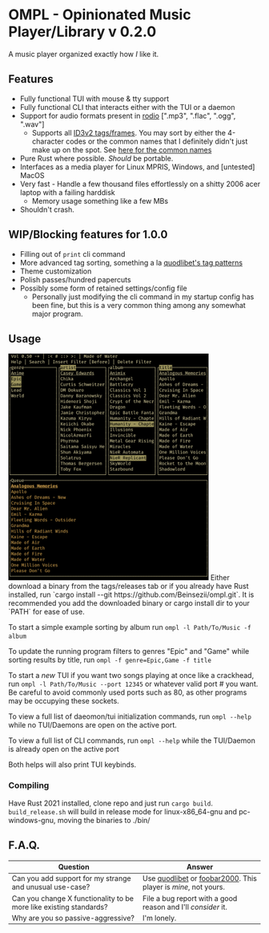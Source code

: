 # OMPL - Opinionated Music Player/Library v 0.2.0
A music player organized exactly how *I* like it.

## Features
  * Fully functional TUI with mouse & tty support
  * Fully functional CLI that interacts either with the TUI or a daemon
  * Support for audio formats present in [rodio](https://github.com/RustAudio/rodio) [".mp3", ".flac", ".ogg", ".wav"]
    * Supports all [ID3v2 tags/frames](https://id3.org/id3v2.3.0#Declared_ID3v2_frames). You may sort by either the 4-character codes or the common names that I definitely didn't just make up on the spot. See [here for the common names](./src/library/track.rs#L18)
  * Pure Rust where possible. *Should* be portable.
  * Interfaces as a media player for Linux MPRIS, Windows, and [untested] MacOS
  * Very fast - Handle a few thousand files effortlessly on a shitty 2006 acer laptop with a failing harddisk
    * Memory usage something like a few MBs
  * Shouldn't crash.

## WIP/Blocking features for 1.0.0
  * Filling out of `print` cli command
  * More advanced tag sorting, something a la [quodlibet's tag patterns](https://quodlibet.readthedocs.io/en/latest/guide/tags/patterns.html)
  * Theme customization
  * Polish passes/hundred papercuts
  * Possibly some form of retained settings/config file
    * Personally just modifying the cli command in my startup config has been fine, but this is a very common thing among any somewhat major program.
  
## Usage
<img src="./screenshot.png" width = 400px />
Either download a binary from the tags/releases tab or if you already have Rust installed, run `cargo install --git https://github.com/Beinsezii/ompl.git`.
It is recommended you add the downloaded binary or cargo install dir to your `PATH` for ease of use.

To start a simple example sorting by album run `ompl -l Path/To/Music -f album`

To update the running program filters to genres "Epic" and "Game" while sorting results by title, run `ompl -f genre=Epic,Game -f title`

To start a *new* TUI if you want two songs playing at once like a crackhead, run `ompl -l Path/To/Music --port 12345` or whatever valid port # you want.
Be careful to avoid commonly used ports such as 80, as other programs may be occupying these sockets.

To view a full list of daeomon/tui initialization commands, run `ompl --help` while no TUI/Daemons are open on the active port.

To view a full list of CLI commands, run `ompl --help` while the TUI/Daemon is already open on the active port

Both helps will also print TUI keybinds.

### Compiling
Have Rust 2021 installed, clone repo and just run `cargo build`.
`build_release.sh` will build in release mode for linux-x86_64-gnu and pc-windows-gnu, moving the binaries to ./bin/

## F.A.Q.
Question|Answer
---|---
Can you add support for my strange and unusual use-case?|Use [quodlibet](https://quodlibet.readthedocs.io/en/latest/) or [foobar2000](https://www.foobar2000.org/). This player is *mine*, not yours.
Can you change X functionality to be more like existing standards?|File a bug report with a good reason and I'll *consider* it.
Why are you so passive-aggressive?|I'm lonely.
